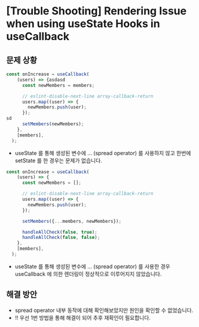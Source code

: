 # [Trouble Shooting] Rendering Issue when using useState Hooks in useCallback

## 문제 상황
``` javascript
const onIncrease = useCallback(
    (users) => {asdasd
      const newMembers = members;

      // eslint-disable-next-line array-callback-return
      users.map((user) => {
        newMembers.push(user);
      });
sd
      setMembers(newMembers);
    },
    [members],
  );
```
- useState 를 통해 생성된 변수에 ... (spread operator) 를 사용하지 않고 한번에 setState 를 한 경우는 문제가 없습니다.


``` javascript
const onIncrease = useCallback(
    (users) => {
      const newMembers = [];

      // eslint-disable-next-line array-callback-return
      users.map((user) => {
        newMembers.push(user);
      });

      setMembers({...members, newMembers});

      handleAllCheck(false, true);
      handleAllCheck(false, false);
    },
    [members],
  );
```

- useState 를 통해 생성된 변수에 ... (spread operator) 를 사용한 경우 useCallback 에 의한 렌더링이 정상적으로 이루어지지 않았습니다.

## 해결 방안
- spread operator 내부 동작에 대해 확인해보았지만 원인을 확인할 수 없었습니다.
- !! 우선 1번 방법을 통해 해결이 되어 추후 재확인이 필요합니다.